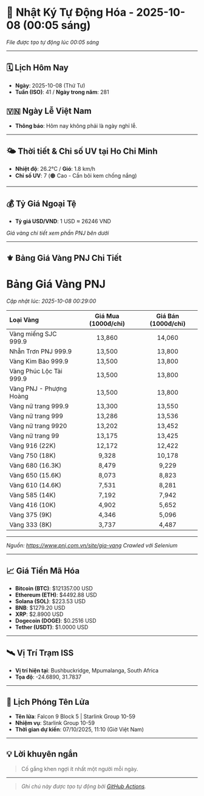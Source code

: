 # 🚀 Nhật Ký Tự Động Hóa - 2025-10-08 (00:05 sáng)

*File được tạo tự động lúc 00:05 sáng*

---
<!-- CALENDAR-MODULE -->
## 🗓️ Lịch Hôm Nay
- **Ngày**: 2025-10-08 (Thứ Tư)
- **Tuần (ISO)**: 41 / **Ngày trong năm**: 281

<!-- HOLIDAY-MODULE -->
## 🇻🇳 Ngày Lễ Việt Nam
- **Thông báo**: Hôm nay không phải là ngày nghỉ lễ.

---
<!-- WEATHER-UV-MODULE -->
## 🌤️ Thời tiết & Chỉ số UV tại Ho Chi Minh
- **Nhiệt độ**: 26.2°C / **Gió**: 1.8 km/h
- **Chỉ số UV**: 7 (🟠 Cao - Cần bôi kem chống nắng)

---
<!-- FINANCE-MODULE -->
## 💰 Tỷ Giá Ngoại Tệ
- **Tỷ giá USD/VND**: 1 USD ≈ 26246 VND

*Giá vàng chi tiết xem phần PNJ bên dưới*

---
<!-- PNJ-GOLD-MODULE -->
## ⚜️ Bảng Giá Vàng PNJ Chi Tiết

# Bảng Giá Vàng PNJ
*Cập nhật lúc: 2025-10-08 00:29:00*

| Loại Vàng | Giá Mua (1000đ/chỉ) | Giá Bán (1000đ/chỉ) |
|:---|:---:|:---:|
| Vàng miếng SJC 999.9 | 13,860 | 14,060 |
| Nhẫn Trơn PNJ 999.9 | 13,500 | 13,800 |
| Vàng Kim Bảo 999.9 | 13,500 | 13,800 |
| Vàng Phúc Lộc Tài 999.9 | 13,500 | 13,800 |
| Vàng PNJ - Phượng Hoàng | 13,500 | 13,800 |
| Vàng nữ trang 999.9 | 13,300 | 13,550 |
| Vàng nữ trang 999 | 13,286 | 13,536 |
| Vàng nữ trang 9920 | 13,202 | 13,452 |
| Vàng nữ trang 99 | 13,175 | 13,425 |
| Vàng 916 (22K) | 12,172 | 12,422 |
| Vàng 750 (18K) | 9,328 | 10,178 |
| Vàng 680 (16.3K) | 8,479 | 9,229 |
| Vàng 650 (15.6K) | 8,073 | 8,823 |
| Vàng 610 (14.6K) | 7,531 | 8,281 |
| Vàng 585 (14K) | 7,192 | 7,942 |
| Vàng 416 (10K) | 4,902 | 5,652 |
| Vàng 375 (9K) | 4,346 | 5,096 |
| Vàng 333 (8K) | 3,737 | 4,487 |

---
*Nguồn: https://www.pnj.com.vn/site/gia-vang*
*Crawled với Selenium*

---
<!-- CRYPTO-MODULE -->
## 📈 Giá Tiền Mã Hóa
- **Bitcoin (BTC)**: $121357.00 USD
- **Ethereum (ETH)**: $4492.88 USD
- **Solana (SOL)**: $223.53 USD
- **BNB**: $1279.20 USD
- **XRP**: $2.8900 USD
- **Dogecoin (DOGE)**: $0.2516 USD
- **Tether (USDT)**: $1.0000 USD

---
<!-- ISS-MODULE -->
## 🛰️ Vị Trí Trạm ISS
- **Vị trí hiện tại**: Bushbuckridge, Mpumalanga, South Africa
- **Tọa độ**: -24.6890, 31.7837

---
<!-- LAUNCH-MODULE -->
## 🚀 Lịch Phóng Tên Lửa
- **Tên lửa**: Falcon 9 Block 5 | Starlink Group 10-59
- **Nhiệm vụ**: Starlink Group 10-59
- **Thời gian dự kiến**: 07/10/2025, 11:10 (Giờ Việt Nam)

---
<!-- ADVICE-MODULE -->
## 💡 Lời khuyên ngắn
> Cố gắng khen ngợi ít nhất một người mỗi ngày.

---
<!-- FOOTER-MODULE -->
> *Ghi chú này được tạo tự động bởi [GitHub Actions](https://github.com/features/actions).*
